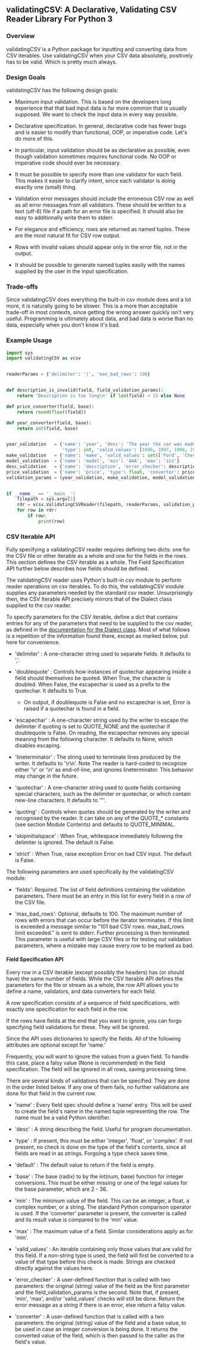 ## validatingCSV: A Declarative, Validating CSV Reader Library For Python 3

### Overview

validatingCSV is a Python package for inputting and converting data from CSV iterables.
Use validatingCSV when your CSV data absolutely, positively has to be valid.
Which is pretty much always.

### Design Goals

validatingCSV has the following design goals:

* Maximum input validation. This is based on the developers long experience that
that bad input data is far more common that is usually supposed. We want to check the
input data in every way possible.

* Declarative specification. In general, declarative code has fewer bugs and is easier
to modify than functional, OOP, or imperative code. Let's do more of this.

* In particular, input validation should be as declarative as possible, even though validation
sometimes requires functional code. No OOP or imperative code should ever be necessary.

* It must be possible to specify more than one validator for each field.
This makes it easier to clarify intent, since each validator is doing exactly one (small) thing.

* Validation error messages should include the erroneous CSV row as well as all error
messages from all validators. These should be written to a text (utf-8) file if a path
for an error file is specified. It should also be easy to additionally write them to stderr.

* For elegance and efficiency, rows are returned as named tuples. These are the most natural
fit for CSV row output.

* Rows with invalid values should appear only in the error file, not in the output.

* It should be possible to generate named tuples easily with the names supplied by
the user in the input specification.

### Trade-offs

Since validatingCSV does everything the built-in csv module does and a lot more, it is naturally
going to be slower. This is a more than acceptable trade-off in most contexts, since getting
the wrong answer quickly isn't very useful. Programming is ultimately about data, and bad
data is worse than no data, especially when you don't know it's bad.

### Example Usage

```python
import sys
import validatingCSV as vcsv


readerParams = {'delimiter': '|', 'max_bad_rows': 100}


def description_is_invalid(field, field_validation_params):
    return 'Description is too long\n' if len(field) > 15 else None

def price_converter(field, base):
    return round(float(field))

def year_converter(field, base):
    return int(field, base)


year_validation   = {'name': 'year', 'desc': 'The year the car was made.',
                     'type': int, 'valid_values': [1996, 1997, 1998, 1999], 'converter': year_converter}
make_validation   = {'name': 'make', 'valid_values': set(['Ford', 'Chevy', 'Jeep'])}
model_validation  = {'name': 'model', 'min': 'AAA', 'max': 'zzz'}
desc_validation   = {'name': 'description', 'error_checker': description_is_invalid}
price_validation  = {'name': 'price', 'type': float, 'converter': price_converter}
validation_params = (year_validation, make_validation, model_validation, desc_validation, price_validation)


if __name__ == '__main__':
    filepath = sys.argv[1]
    rdr = vcsv.ValidatingCSVReader(filepath, readerParams, validation_params)
    for row in rdr:
        if row:
            print(row)

```

### CSV Iterable API

Fully specifying a validatingCSV reader requires defining two dicts: one for the
CSV file or other iterable as a whole and one for the fields in the rows.
This section defines the CSV iterable as a whole.
The Field Specification API further below describes how fields should be defined.

The validatingCSV reader uses Python's built-in csv module to perform reader 
operations on csv iterables. To do this, the validatingCSV module supplies any
parameters needed by the standard csv reader. Unsurprisingly then, the
CSV Iterable API precisely mirrors that of the Dialect class supplied to the
csv reader.

To specify parameters for the CSV iterable, define a dict that contains entries for
any of the parameters that need to be supplied to the csv reader, as defined in
the [documentation for the Dialect class](https://docs.python.org/3/library/csv.html#csv-fmt-params).
Most of what follows is a repetition of the information found there, except as marked below,
put here for convenience.

* 'delimiter' : A one-character string used to separate fields. It defaults to ','.

* 'doublequote' : Controls how instances of quotechar appearing inside a field should themselves be quoted. When True, the character is doubled. When False, the escapechar is used as a prefix to the quotechar. It defaults to True.

  * On output, if doublequote is False and no escapechar is set, Error is raised if a quotechar is found in a field.

* 'escapechar' : A one-character string used by the writer to escape the delimiter if quoting is set to QUOTE_NONE and the quotechar if doublequote is False. On reading, the escapechar removes any special meaning from the following character. It defaults to None, which disables escaping.

* 'lineterminator' : The string used to terminate lines produced by the writer. It defaults to '\r\n'. Note The reader is hard-coded to recognize either '\r' or '\n' as end-of-line, and ignores lineterminator. This behavior may change in the future.

* 'quotechar' : A one-character string used to quote fields containing special characters, such as the delimiter or quotechar, or which contain new-line characters. It defaults to '"'.

* 'quoting' : Controls when quotes should be generated by the writer and recognised by the reader. It can take on any of the QUOTE_* constants (see section Module Contents) and defaults to QUOTE_MINIMAL.

* 'skipinitialspace' : When True, whitespace immediately following the delimiter is ignored. The default is False.

* 'strict' : When True, raise exception Error on bad CSV input. The default is False.

The following parameters are used specifically by the validatingCSV module:

* 'fields': Required. The list of field definitions containing the validation parameters.
  There must be an entry in this list for every field in a row of the CSV file.

* 'max_bad_rows': Optional, defaults to 100.
  The maximum number of rows with errors that can occur before the iterator terminates.
  If this limit is exceeded a message similar to "101 bad CSV rows. max_bad_rows limit exceeded." is sent
  to stderr. Further processing is then terminated. This parameter is useful with large CSV files or for
  testing out validation parameters, where a mistake may cause every row to be marked as bad.


#### Field Specification API

Every row in a CSV iterable (except possibly the headers) has (or should have) the same number of fields.
While the CSV Iterable API defines the parameters for the file or stream as a whole,
the row API allows you to define a name, validators, and data converters for each field.

A row specification consists of a sequence of field specifications,
with exactly one specification for each field in the row.

If the rows have fields at the end that you want to ignore, you can forgo specifying
field validations for these. They will be ignored.

Since the API uses dictionaries to specify the fields.
All of the following attributes are optional except for 'name.'

Frequently, you will want to ignore the values from a given field.
To handle this case, place a falsy value (None is recommended) in the field specification.
The field will be ignored in all rows, saving processing time.

There are several kinds of validations that can be specified. They are done in the order
listed below. If any one of them fails, no further validations are done for that field
in the current row.

* 'name' : Every field spec should define a 'name' entry.
This will be used to create the field's name in the named tuple representing the row.
The name must be a valid Python identifier.

* 'desc' : A string describing the field. Useful for program documentation.

* 'type' : If present, this must be either 'integer', 'float', or 'complex'.
If not present, no check is done on the type of the field's
contents, since all fields are read in as strings. Forgoing a type check saves time.

* 'default' : The default value to return if the field is empty.

* 'base' : The base (radix) to by the int(num, base) function for integer conversions.
This must be either missing or one of the legal values for the base parameter, which
are 2 - 36.

* 'min' : The minimum value of the field. This can be an integer, a float, a complex number,
or a string. The standard Python comparison operator is used.
If the 'converter' parameter is present, the converter is called and its result value
is compared to the 'min' value.

* 'max' : The maximum value of a field. Similar considerations apply as for 'min'.

* 'valid_values' : An iterable containing only those values that are valid for this field.
If a non-string type is used, the field will first be converted to a value of that type
before this check is made.
Strings are checked directly against the values here.

* 'error_checker' : A user-defined function that is called with two parameters:
the original (string)
value of the field as the first parameter and the field_validation_params
 is the second.
Note that, if present, 'min', 'max', and/or 'valid_values' checks will still be done.
Return the error message as a string if there is an error, else return a falsy value.

* 'converter' : A user-defined function that is called with a two parameters:
the original (string) value of the field and a base value, to be used in case an
integer conversion is being done. It returns the converted value of the field,
which is then passed to the caller as the field's value.
